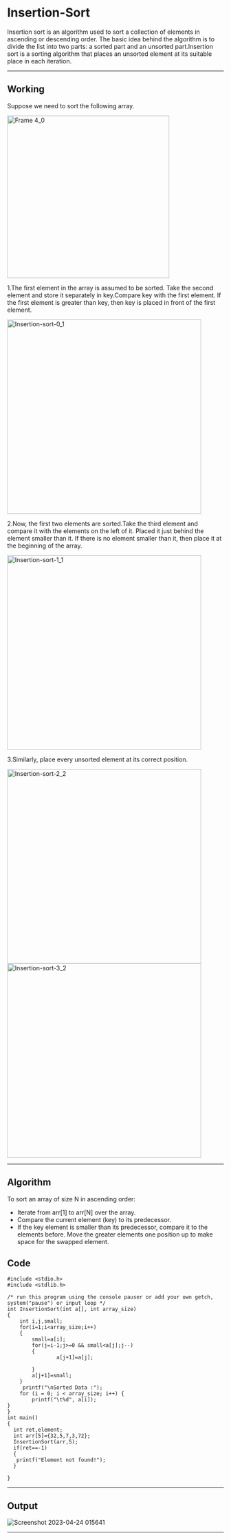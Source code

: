 # Insertion-Sort
Insertion sort is an algorithm used to sort a collection of elements in ascending or descending order. The basic idea behind the algorithm is to divide the list into two parts: a sorted part and an unsorted part.Insertion sort is a sorting algorithm that places an unsorted element at its suitable place in each iteration.

---

## __Working__
Suppose we need to sort the following array.

<img width="377" alt="Frame 4_0" src="https://user-images.githubusercontent.com/113619312/234354244-3b288643-2f2a-4fcc-b929-15bab3977c9f.png">

1.The first element in the array is assumed to be sorted. Take the second element and store it separately in key.Compare key with the first element. If the first element is greater than key, then key is placed in front of the first element.

<img width="451" alt="Insertion-sort-0_1" src="https://user-images.githubusercontent.com/113619312/234354395-fb62c476-84e1-4867-94c8-9a6a04f14df3.png">

2.Now, the first two elements are sorted.Take the third element and compare it with the elements on the left of it. Placed it just behind the element smaller than it. If there is no element smaller than it, then place it at the beginning of the array.

<img width="451" alt="Insertion-sort-1_1" src="https://user-images.githubusercontent.com/113619312/234354493-1311fc70-050f-460b-9b9d-4a614f715a50.png">

3.Similarly, place every unsorted element at its correct position.

<img width="451" alt="Insertion-sort-2_2" src="https://user-images.githubusercontent.com/113619312/234354697-d5799205-3c99-45ed-9e0f-a7fa4cb84671.png">

<img width="451" alt="Insertion-sort-3_2" src="https://user-images.githubusercontent.com/113619312/234354716-cdae4920-1231-4a64-bec1-fe3ed7c4b3db.png">

---

## __Algorithm__

To sort an array of size N in ascending order: 

- Iterate from arr[1] to arr[N] over the array. 
- Compare the current element (key) to its predecessor. 
- If the key element is smaller than its predecessor, compare it to the elements before. Move the greater elements one position up to make space for the swapped element.

## __Code__
```
#include <stdio.h>
#include <stdlib.h>

/* run this program using the console pauser or add your own getch, system("pause") or input loop */
int InsertionSort(int a[], int array_size)
{
	int i,j,small;
	for(i=1;i<array_size;i++)
	{
		small=a[i];
		for(j=i-1;j>=0 && small<a[j];j--)
		{
				a[j+1]=a[j];
		
		}
		a[j+1]=small;
	}
	 printf("\nSorted Data :");
    for (i = 0; i < array_size; i++) {
        printf("\t%d", a[i]);
}
}
int main()
{
  int ret,element;
  int arr[5]={32,5,7,3,72};
  InsertionSort(arr,5);
  if(ret==-1)
  {
   printf("Element not found!");
  }
  
}
```

---

## __Output__
![Screenshot 2023-04-24 015641](https://user-images.githubusercontent.com/113619312/234356230-db511d65-8510-4e1b-ad69-4907d1a51d8b.png)

---
